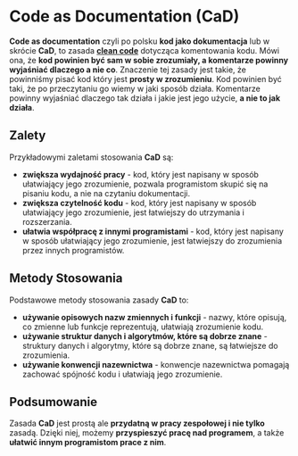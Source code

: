 # Code as Documentation (CaD)

**Code as documentation** czyli po polsku **kod jako dokumentacja** lub w skrócie **CaD**, to zasada [**clean code**](index.html) dotycząca komentowania kodu. Mówi ona, że **kod powinien być sam w sobie zrozumiały, a komentarze powinny wyjaśniać dlaczego a nie co**. Znaczenie tej zasady jest takie, że powinniśmy pisać kod który jest **prosty w zrozumieniu**. Kod powinien być taki, że po przeczytaniu go wiemy w jaki sposób działa. Komentarze powinny wyjaśniać dlaczego tak działa i jakie jest jego użycie, **a nie to jak działa**.

## Zalety
Przykładowymi zaletami stosowania **CaD** są:
- **zwiększa wydajność pracy** - kod, który jest napisany w sposób ułatwiający jego zrozumienie, pozwala programistom skupić się na pisaniu kodu, a nie na czytaniu dokumentacji.
- **zwiększa czytelność kodu** - kod, który jest napisany w sposób ułatwiający jego zrozumienie, jest łatwiejszy do utrzymania i rozszerzania.
- **ułatwia współpracę z innymi programistami** - kod, który jest napisany w sposób ułatwiający jego zrozumienie, jest łatwiejszy do zrozumienia przez innych programistów.

## Metody Stosowania
Podstawowe metody stosowania zasady **CaD** to:
- **używanie opisowych nazw zmiennych i funkcji** - nazwy, które opisują, co zmienne lub funkcje reprezentują, ułatwiają zrozumienie kodu.
- **używanie struktur danych i algorytmów, które są dobrze znane** - struktury danych i algorytmy, które są dobrze znane, są łatwiejsze do zrozumienia.
- **używanie konwencji nazewnictwa** - konwencje nazewnictwa pomagają zachować spójność kodu i ułatwiają jego zrozumienie.

## Podsumowanie
Zasada **CaD** jest prostą ale **przydatną w pracy zespołowej i nie tylko** zasadą. Dzięki niej, możemy **przyspieszyć pracę nad programem**, a także **ułatwić innym programistom prace z nim**.
